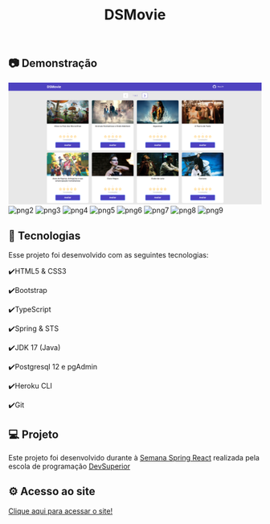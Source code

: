 <h1 align="center">
   DSMovie
</h1>

<br>

## :camera: Demonstração

![png1](github/Home.png)
![png2](github/Login.png)
![png3](github/Cadastro.png)
![png4](github/Painel.png)
![png5](github/Calendario.png)
![png6](github/Evento.png)
![png7](github/CalendarioEvento.png)
![png8](github/EditarDados.png)
![png9](github/FaleConosco.png)

## :rocket: Tecnologias

Esse projeto foi desenvolvido com as seguintes tecnologias:

✔️HTML5 & CSS3

✔️Bootstrap

✔️TypeScript

✔️Spring & STS

✔️JDK 17 (Java)

✔️Postgresql 12 e pgAdmin

✔️Heroku CLI

✔️Git

## 💻 Projeto

Este projeto foi desenvolvido durante à [Semana Spring React](https://github.com/devsuperior/sds-dsmovie) realizada pela escola de programação [DevSuperior](https://devsuperior.com.br)

## ⚙ Acesso ao site

[Clique aqui para acessar o site!](https://dsmovie-plb.netlify.app)
